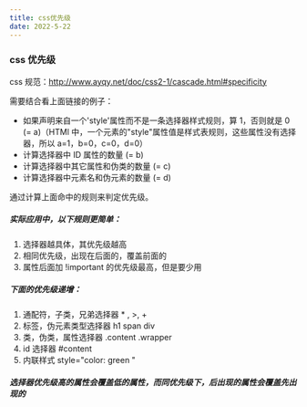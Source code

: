 ```yaml
---
title: css优先级
date: 2022-5-22
---
```


### css 优先级

css 规范：http://www.ayqy.net/doc/css2-1/cascade.html#specificity

需要结合看上面链接的例子：

- 如果声明来自一个'style'属性而不是一条选择器样式规则，算 1，否则就是 0 (= a)（HTMl 中，一个元素的"style"属性值是样式表规则，这些属性没有选择器，所以 a=1，b=0，c=0，d=0）
- 计算选择器中 ID 属性的数量 (= b)
- 计算选择器中其它属性和伪类的数量 (= c)
- 计算选择器中元素名和伪元素的数量 (= d)

通过计算上面命中的规则来判定优先级。

##### 实际应用中，以下规则更简单：

1. 选择器越具体，其优先级越高
2. 相同优先级，出现在后面的，覆盖前面的
3. 属性后面加 !important 的优先级最高，但是要少用

##### 下面的优先级递增：

1. 通配符，子类，兄弟选择器 \* , >, +
2. 标签，伪元素类型选择器 h1 span div
3. 类，伪类，属性选择器 .content .wrapper
4. id 选择器 #content
5. 内联样式 style="color: green "

##### 选择器优先级高的属性会覆盖低的属性，而同优先级下，后出现的属性会覆盖先出现的
